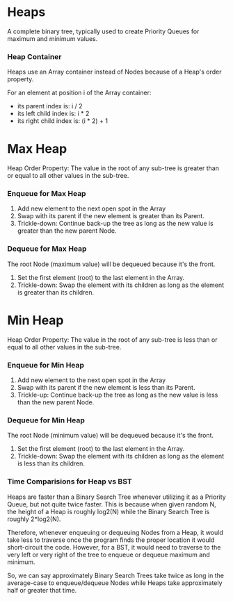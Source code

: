 # Heaps
A complete binary tree, typically used to create Priority Queues for maximum and minimum values.

### Heap Container
Heaps use an Array container instead of Nodes because of a Heap's order property.

For an element at position i of the Array container:
- its parent index is: i / 2
- its left child index is: i * 2
- its right child index is: (i * 2) + 1

# Max Heap
Heap Order Property: The value in the root of any sub-tree is greater than or equal to all other values in the sub-tree.

### Enqueue for Max Heap
1. Add new element to the next open spot in the Array
2. Swap with its parent if the new element is greater than its Parent.
3. Trickle-down: Continue back-up the tree as long as the new value is greater than the new parent Node.

### Dequeue for Max Heap
The root Node (maximum value) will be dequeued because it's the front.  
1. Set the first element (root) to the last element in the Array.
2. Trickle-down: Swap the element with its children as long as the element is greater than its children.

# Min Heap
Heap Order Property: The value in the root of any sub-tree is less than or equal to all other values in the sub-tree.

### Enqueue for Min Heap
1. Add new element to the next open spot in the Array
2. Swap with its parent if the new element is less than its Parent.
3. Trickle-up: Continue back-up the tree as long as the new value is less than the new parent Node.

### Dequeue for Min Heap
The root Node (minimum value) will be dequeued because it's the front.  
1. Set the first element (root) to the last element in the Array.
2. Trickle-down: Swap the element with its children as long as the element is less than its children.

### Time Comparisions for Heap vs BST
Heaps are faster than a Binary Search Tree whenever utilizing it as a Priority Queue, but not quite twice faster. This is because when given random N, the height of a Heap is roughly log2(N) while the Binary Search Tree is roughly 2*log2(N).  

Therefore, whenever enqueuing or dequeuing Nodes from a Heap, it would take less to traverse once the program finds the proper location it would short-circuit the code. However, for a BST, it would need to traverse to the very left or very right of the tree to enqueue or dequeue maximum and minimum.  

So, we can say approximately Binary Search Trees take twice as long in the average-case to enqueue/dequeue Nodes while Heaps take approximately half or greater that time.
